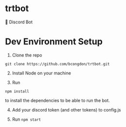 # trtbot
🤖 Discord Bot

# Dev Environment Setup

1. Clone the repo
```
git clone https://github.com/bcongdon/trtbot.git
```

2. Install Node on your machine

3. Run 
```
npm install
``` 
to install the dependencies to be able to run the bot.

4. Add your discord token (and other tokens) to config.js

5. Run 
```npm start ```
